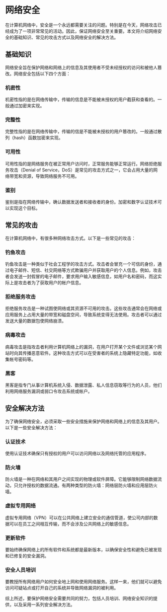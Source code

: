 # 网络安全

在计算机网络中，安全是一个永远都需要关注的问题。特别是在今天，网络攻击已经成为了一项非常常见的活动。因此，保证网络安全至关重要。本文将介绍网络安全的基础知识、常见的攻击方式以及网络安全的解决方法。

## 基础知识

网络安全旨在保护网络和网络上的信息及其使用者不受未经授权的访问和被他人篡改。网络安全包括以下四个方面：

### 机密性

机密性指的是在网络传输中，传输的信息是不能被未授权的用户截获和查看的。一般通过加密来实现。

### 完整性

完整性指的是在网络传输中，传输的信是不能被未授权的用户篡改的。一般通过散列（hash）函数加密来实现。

### 可用性

可用性指的是网络服务在被正常用户访问时，正常服务能够正常运行。网络拒绝服务攻击（Denial of Service，DoS）是常见的攻击方式之一，它会占用大量的网络带宽和资源，导致网络服务不可用。

### 鉴别

鉴别是指在网络传输中，确认数据发送者和接收者的身份。加密和数字认证技术可以实现这个目标。

## 常见的攻击

在计算机网络中，有很多种网络攻击方式。以下是一些常见的攻击：

### 钓鱼攻击

钓鱼攻击是一种类似于社会工程学的攻击方式。攻击者会冒充一个可信的身份，通过电子邮件、短信、社交网络等方式欺骗用户并获取用户的个人信息。例如，攻击者会发送一封假冒的电子邮件，要求用户输入敏感信息，如用户名和密码，而这实际上是攻击者为了获取用户的帐户信息。

### 拒绝服务攻击

拒绝服务攻击是一种试图使网络或其资源不可用的攻击。这些攻击通常会在网络或应用服务上占用大量的带宽和磁盘空间，导致系统变得无法使用。攻击者可以通过发送大量的数据包使网络崩溃。

### 病毒攻击

病毒攻击是指攻击者利用计算机网络上的漏洞，在用户打开某个文件或浏览某个网站时向其传播恶意软件。这种攻击方式可以在受害者的系统上隐藏特定功能，如收集帐号密码等。

### 黑客

黑客是指专门从事计算机系统入侵、数据泄露、私人信息窃取等行为的人员，他们利用网络服务漏洞或弱口令攻击系统或帐户。

## 安全解决方法

为了确保网络安全，必须采取一些安全措施来保护网络和网络上的信息及其用户。以下是一些安全解决方法：

### 认证技术

使用认证技术确保只有授权的用户可以访问网络以及网络托管的应用程序。

### 防火墙

防火墙是一种在网络和其用户之间实现的物理或软件屏障。它能够限制网络数据流动，只允许授权的数据流通。有两种类型的防火墙：网络层防火墙和应用层防火墙。

### 虚拟专用网络

虚拟专用网络（VPN）可以在公共网络上建立安全的通信管道，使公司内部的数据可以在员工之间相互传输，而不会涉及公共网络上的敏感信息。

### 更新软件

要始终确保网络上的所有软件和系统都是最新版本，以确保安全性和避免已被发现和已修复的安全漏洞。

### 安全人员培训

要教授所有网络用户如何安全地上网和使用网络服务。这样一来，他们就可以避免访问可疑站点或打开自己的系统并导致网络漏洞的被利用。

综上所述，要保护网络安全需要共同的努力，包括人员培训、网络安全知识的提供，以及采用一系列安全解决方法。